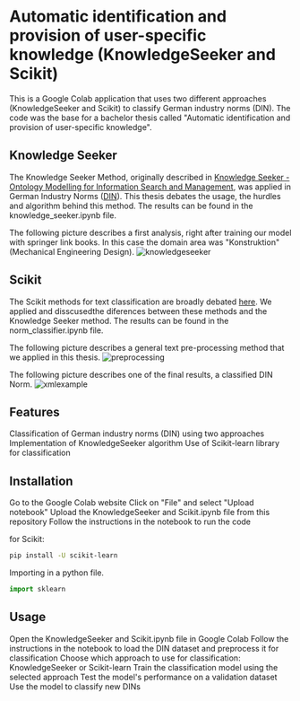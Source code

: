 
# Automatic identification and provision of user-specific knowledge (KnowledgeSeeker and Scikit)
This is a Google Colab application that uses two different approaches (KnowledgeSeeker and Scikit) to classify German industry norms (DIN). The code was the base for a bachelor thesis called "Automatic identification and provision of user-specific knowledge".

## Knowledge Seeker

The Knowledge Seeker Method, originally described in [Knowledge Seeker - Ontology Modelling for Information Search and Management](https://link.springer.com/book/10.1007/978-3-642-17916-7), was applied in German Industry Norms ([DIN](https://en.wikipedia.org/wiki/Deutsches_Institut_f%C3%BCr_Normung)). This thesis debates the usage, the hurdles and algorithm behind this method. The results can be found in the knowledge_seeker.ipynb file.

The following picture describes a first analysis, right after training our model with springer link books. In this case the domain area was "Konstruktion" (Mechanical Engineering Design).
![knowledgeseeker](https://user-images.githubusercontent.com/123315352/224511538-06e46c40-334c-4c7d-ab49-cf1835b1421a.jpg)

## Scikit

The Scikit methods for text classification are broadly debated [here](https://scikit-learn.org/stable/tutorial/text_analytics/working_with_text_data.html). We applied and disscusedthe diferences between these methods and the Knowledge Seeker method. The results can be found in the norm_classifier.ipynb file.

The following picture describes a general text pre-processing method that we applied in this thesis.
![preprocessing](https://user-images.githubusercontent.com/123315352/224511545-698d4984-5496-44c9-b99f-516a5255b5ad.PNG)

The following picture describes one of the final results, a classified DIN Norm.
![xmlexample](https://user-images.githubusercontent.com/123315352/224511552-23d4f449-37b2-4814-b75e-e1c1e632661c.jpg)


## Features
Classification of German industry norms (DIN) using two approaches
Implementation of KnowledgeSeeker algorithm
Use of Scikit-learn library for classification

## Installation
Go to the Google Colab website
Click on "File" and select "Upload notebook"
Upload the KnowledgeSeeker and Scikit.ipynb file from this repository
Follow the instructions in the notebook to run the code

for Scikit:
```bash
pip install -U scikit-learn
```

Importing in a python file.

```python
import sklearn
```

## Usage
Open the KnowledgeSeeker and Scikit.ipynb file in Google Colab
Follow the instructions in the notebook to load the DIN dataset and preprocess it for classification
Choose which approach to use for classification: KnowledgeSeeker or Scikit-learn
Train the classification model using the selected approach
Test the model's performance on a validation dataset
Use the model to classify new DINs


